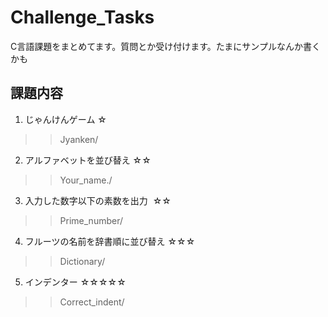 # Challenge_Tasks

C言語課題をまとめてます。質問とか受け付けます。たまにサンプルなんか書くかも

## 課題内容

1. じゃんけんゲーム  ☆  
>> Jyanken/  
2. アルファベットを並び替え  ☆☆  
>> Your_name./  
3. 入力した数字以下の素数を出力  ☆☆  
>> Prime_number/
4. フルーツの名前を辞書順に並び替え  ☆☆☆  
>> Dictionary/  
5. インデンター  ☆☆☆☆☆  
>> Correct_indent/  
